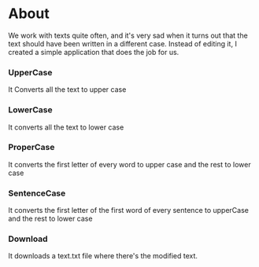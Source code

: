 # About
 We work with texts quite often, and it's very sad when it turns out that the text should have been written in a different case. Instead of editing it, I created a simple application that does the job for us.
### UpperCase 
It Converts all the text to upper case
### LowerCase
It converts all the text to lower case
### ProperCase 
It converts the first letter of every word to upper case and the rest to lower case
### SentenceCase 
It converts the first letter of the first word of every sentence to upperCase and the rest to lower case
### Download
It downloads a text.txt file where there's the modified text.